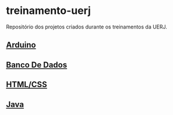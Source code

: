 # treinamento-uerj

Repositório dos projetos criados durante os treinamentos da UERJ.

## [Arduino](Arduino "Projetos com Arduino")

## [Banco De Dados](BD "Projetos de Banco de Dados")

## [HTML/CSS](HTML "Projetos de HTML e CSS")

## [Java](Java "Projetos de Java")

